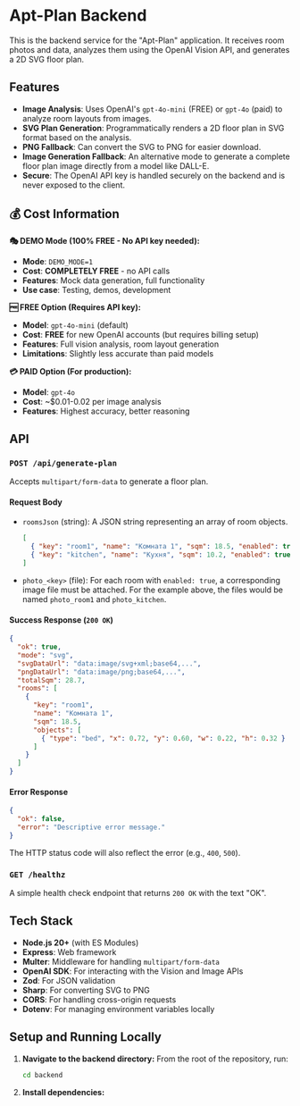 # Apt-Plan Backend

This is the backend service for the "Apt-Plan" application. It receives room photos and data, analyzes them using the OpenAI Vision API, and generates a 2D SVG floor plan.

## Features

-   **Image Analysis**: Uses OpenAI's `gpt-4o-mini` (FREE) or `gpt-4o` (paid) to analyze room layouts from images.
-   **SVG Plan Generation**: Programmatically renders a 2D floor plan in SVG format based on the analysis.
-   **PNG Fallback**: Can convert the SVG to PNG for easier download.
-   **Image Generation Fallback**: An alternative mode to generate a complete floor plan image directly from a model like DALL-E.
-   **Secure**: The OpenAI API key is handled securely on the backend and is never exposed to the client.

## 💰 **Cost Information**

**🎭 DEMO Mode (100% FREE - No API key needed):**
- **Mode**: `DEMO_MODE=1`
- **Cost**: **COMPLETELY FREE** - no API calls
- **Features**: Mock data generation, full functionality
- **Use case**: Testing, demos, development

**🆓 FREE Option (Requires API key):**
- **Model**: `gpt-4o-mini` (default)
- **Cost**: **FREE** for new OpenAI accounts (but requires billing setup)
- **Features**: Full vision analysis, room layout generation
- **Limitations**: Slightly less accurate than paid models

**💳 PAID Option (For production):**
- **Model**: `gpt-4o` 
- **Cost**: ~$0.01-0.02 per image analysis
- **Features**: Highest accuracy, better reasoning

## API

### `POST /api/generate-plan`

Accepts `multipart/form-data` to generate a floor plan.

#### Request Body

-   `roomsJson` (string): A JSON string representing an array of room objects.
    ```json
    [
      { "key": "room1", "name": "Комната 1", "sqm": 18.5, "enabled": true },
      { "key": "kitchen", "name": "Кухня", "sqm": 10.2, "enabled": true }
    ]
    ```
-   `photo_<key>` (file): For each room with `enabled: true`, a corresponding image file must be attached. For the example above, the files would be named `photo_room1` and `photo_kitchen`.

#### Success Response (`200 OK`)

```json
{
  "ok": true,
  "mode": "svg",
  "svgDataUrl": "data:image/svg+xml;base64,...",
  "pngDataUrl": "data:image/png;base64,...",
  "totalSqm": 28.7,
  "rooms": [
    {
      "key": "room1",
      "name": "Комната 1",
      "sqm": 18.5,
      "objects": [
        { "type": "bed", "x": 0.72, "y": 0.60, "w": 0.22, "h": 0.32 }
      ]
    }
  ]
}
```

#### Error Response

```json
{
  "ok": false,
  "error": "Descriptive error message."
}
```
The HTTP status code will also reflect the error (e.g., `400`, `500`).

### `GET /healthz`

A simple health check endpoint that returns `200 OK` with the text "OK".

## Tech Stack

-   **Node.js 20+** (with ES Modules)
-   **Express**: Web framework
-   **Multer**: Middleware for handling `multipart/form-data`
-   **OpenAI SDK**: For interacting with the Vision and Image APIs
-   **Zod**: For JSON validation
-   **Sharp**: For converting SVG to PNG
-   **CORS**: For handling cross-origin requests
-   **Dotenv**: For managing environment variables locally

## Setup and Running Locally

1.  **Navigate to the backend directory:**
    From the root of the repository, run:
    ```bash
    cd backend
    ```

2.  **Install dependencies:**
    ```